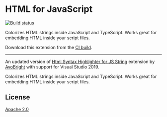 # HTML for JavaScript

[![Build status](https://ci.appveyor.com/api/projects/status/ut93vejtms4dye73?svg=true)](https://ci.appveyor.com/project/madskristensen/htmlforjavascript)

Colorizes HTML strings inside JavaScript and TypeScript. Works great for embedding HTML inside your script files.

Download this extension from the [CI build](https://www.vsixgallery.com/extension/7a31876a-307d-42f3-8394-49482314ae7a).

-----------------------------------------

An updated version of [Html Syntax Highlighter for JS String](https://marketplace.visualstudio.com/items?itemName=AvoBright.HtmlSyntaxHighlighterforJSString) extension by [AvoBright](https://github.com/AvoBright) with support for Visual Studio 2019.

Colorizes HTML strings inside JavaScript and TypeScript. Works great for embedding HTML inside your script files.

<!-- TODO: Add screenshot -->

## License
[Apache 2.0](LICENSE)
